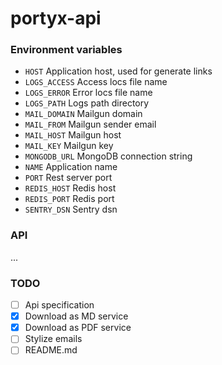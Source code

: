 # portyx-api

### Environment variables
- `HOST` Application host, used for generate links
- `LOGS_ACCESS` Access locs file name
- `LOGS_ERROR` Error locs file name
- `LOGS_PATH` Logs path directory
- `MAIL_DOMAIN` Mailgun domain
- `MAIL_FROM` Mailgun sender email
- `MAIL_HOST` Mailgun host
- `MAIL_KEY` Mailgun key
- `MONGODB_URL` MongoDB connection string
- `NAME` Application name
- `PORT` Rest server port
- `REDIS_HOST` Redis host
- `REDIS_PORT` Redis port
- `SENTRY_DSN` Sentry dsn

### API
...

### TODO
- [ ] Api specification
- [x] Download as MD service
- [x] Download as PDF service
- [ ] Stylize emails
- [ ] README.md
